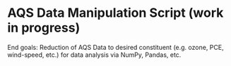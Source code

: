 # AQS Data Manipulation Script (work in progress)

End goals:  Reduction of AQS Data to desired constituent (e.g. ozone, PCE, wind-speed, etc.) for data analysis via NumPy, Pandas, etc.
